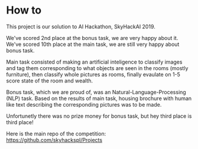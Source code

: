 # How to

This project is our solution to AI Hackathon, SkyHackAI 2019. 

We've scored 2nd place at the bonus task, we are very happy about it.  
We've scored 10th place at the main task, we are still very happy about bonus task.  
  
 

Main task consisted of making an artificial inteligence to classify images and tag them corresponding to what objects are seen in the rooms (mostly furniture), then classify whole pictures as rooms, finally evaulate on 1-5 score  state of the room and wealth.  
  

Bonus task, which we are proud of, was an Natural-Language-Processing (NLP) task. Based on the results of main task, housing brochure with human like text describing the corresponding pictures was to be made.  
  

Unfortunetly there was no prize money for bonus task, but hey third place is third place!
  

Here is the main repo of the competition: https://github.com/skyhackspl/Projects  
